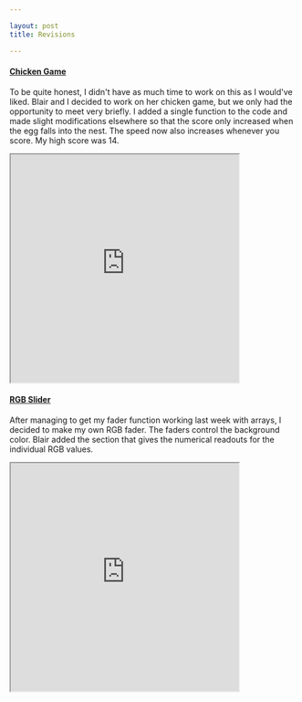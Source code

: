 ```yaml
---

layout: post
title: Revisions

---
```

#### [Chicken Game](http://alpha.editor.p5js.org/blairsimmons/sketches/ByJQ7Tpc-)
To be quite honest, I didn't have as much time to work on this as I would've liked. Blair and I decided to work on her chicken game, but we only had the opportunity to meet very briefly. I added a single function to the code and made slight modifications elsewhere so that the score only increased when the egg falls into the nest. The speed now also increases whenever you score. My high score was 14. 


<iframe width="400" height="400" src="http://alpha.editor.p5js.org/embed/ByJQ7Tpc-" scrolling="no"></iframe>

#### [RGB Slider](http://alpha.editor.p5js.org/blairsimmons/sketches/HJFnMKf3W)

After managing to get my fader function working last week with arrays, I decided to make my own RGB fader. The faders control the background color. Blair added the section that gives the numerical readouts for the individual RGB values.

<iframe width="400" height="400" src="http://alpha.editor.p5js.org/embed/HJFnMKf3W" scrolling="no"></iframe>



